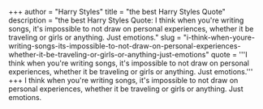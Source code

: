 +++
author = "Harry Styles"
title = "the best Harry Styles Quote"
description = "the best Harry Styles Quote: I think when you're writing songs, it's impossible to not draw on personal experiences, whether it be traveling or girls or anything. Just emotions."
slug = "i-think-when-youre-writing-songs-its-impossible-to-not-draw-on-personal-experiences-whether-it-be-traveling-or-girls-or-anything-just-emotions"
quote = '''I think when you're writing songs, it's impossible to not draw on personal experiences, whether it be traveling or girls or anything. Just emotions.'''
+++
I think when you're writing songs, it's impossible to not draw on personal experiences, whether it be traveling or girls or anything. Just emotions.
